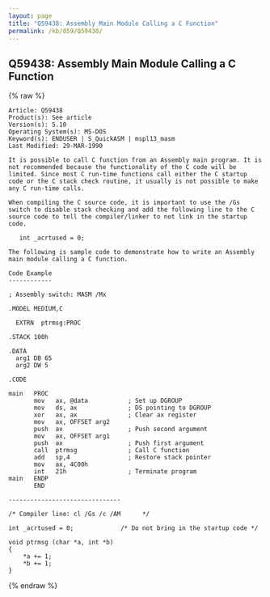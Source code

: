 ```yaml
---
layout: page
title: "Q59438: Assembly Main Module Calling a C Function"
permalink: /kb/059/Q59438/
---
```


## Q59438: Assembly Main Module Calling a C Function

{% raw %}

	Article: Q59438
	Product(s): See article
	Version(s): 5.10
	Operating System(s): MS-DOS
	Keyword(s): ENDUSER | S_QuickASM | mspl13_masm
	Last Modified: 29-MAR-1990
	
	It is possible to call C function from an Assembly main program. It is
	not recommended because the functionality of the C code will be
	limited. Since most C run-time functions call either the C startup
	code or the C stack check routine, it usually is not possible to make
	any C run-time calls.
	
	When compiling the C source code, it is important to use the /Gs
	switch to disable stack checking and add the following line to the C
	source code to tell the compiler/linker to not link in the startup
	code.
	
	   int _acrtused = 0;
	
	The following is sample code to demonstrate how to write an Assembly
	main module calling a C function.
	
	Code Example
	------------
	
	; Assembly switch: MASM /Mx
	
	.MODEL MEDIUM,C
	
	  EXTRN  ptrmsg:PROC
	
	.STACK 100h
	
	.DATA
	  arg1 DB 65
	  arg2 DW 5
	
	.CODE
	
	main   PROC
	       mov   ax, @data           ; Set up DGROUP
	       mov   ds, ax              ; DS pointing to DGROUP
	       xor   ax, ax              ; Clear ax register
	       mov   ax, OFFSET arg2
	       push  ax                  ; Push second argument
	       mov   ax, OFFSET arg1
	       push  ax                  ; Push first argument
	       call  ptrmsg              ; Call C function
	       add   sp,4                ; Restore stack pointer
	       mov   ax, 4C00h
	       int   21h                 ; Terminate program
	main   ENDP
	       END
	
	-------------------------------
	
	/* Compiler line: cl /Gs /c /AM      */
	
	int _acrtused = 0;             /* Do not bring in the startup code */
	
	void ptrmsg (char *a, int *b)
	{
	    *a += 1;
	    *b += 1;
	}

{% endraw %}
